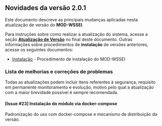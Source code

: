 ## Novidades da versão 2.0.1

Este documento descreve as principais mudanças aplicadas nesta atualização de versão do **MOD-WSSEI**.

Para instruções sobre como realizar a atualização do sistema, acesse a seção **[Atualização de Versão](#atualização-de-versão)** no final deste documento. Outras informações sobre procedimentos de **instalação** de versões anteriores, acesse os seguintes documentos:

* [Instalação](../docs/instalacao.md) - Procedimento de instalação do MOD-WSSEI


### Lista de melhorias e correções de problemas

Todas as atualizações podem incluir itens referentes à segurança, requisito em permanente monitoramento e evolução, motivo pelo qual a atualização com a maior brevidade possível é sempre recomendada.


#### [Issue #23] Instalação do módulo via docker-compose

Padronização do uso com docker-compose e mecanismo de distribuição da versão.